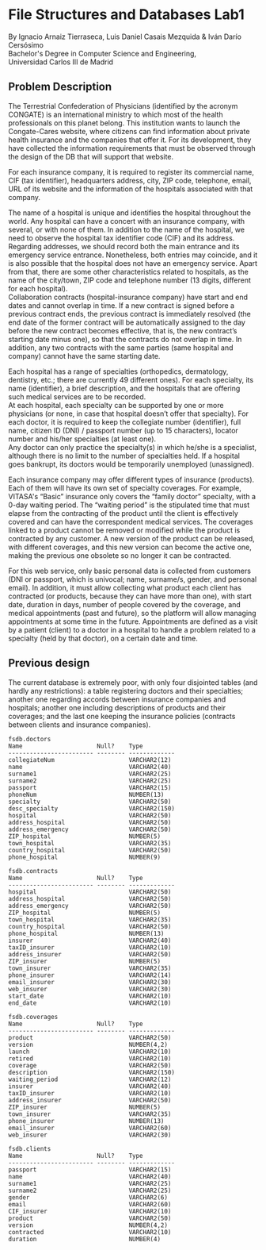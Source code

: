 # File Structures and Databases Lab1
By Ignacio Arnaiz Tierraseca, Luis Daniel Casais Mezquida & Iván Darío Cersósimo  
Bachelor's Degree in Computer Science and Engineering,  
Universidad Carlos III de Madrid

## Problem Description

The Terrestrial Confederation of Physicians (identified by the acronym CONGATE) is an international ministry to which most of the health professionals on this planet belong. This institution wants to launch the Congate-Cares website, where citizens can find information about private health insurance and the companies that offer it. For its development, they have collected the information requirements that must be observed through the design of the DB that will support that website.  
  
For each insurance company, it is required to register its commercial name, CIF (tax identifier), headquarters address, city, ZIP code, telephone, email, URL of its website and the information of the hospitals associated with that company.  
  
The name of a hospital is unique and identifies the hospital throughout the world. Any hospital can have a concert with an insurance company, with several, or with none of them. In addition to the name of the hospital, we need to observe the hospital tax identifier code (CIF) and its address. Regarding addresses, we should record both the main entrance and its emergency service entrance. Nonetheless, both entries may coincide, and it is also possible that the hospital does not have an emergency service. Apart from that, there are some other characteristics related to hospitals, as the name of the city/town, ZIP code and telephone number (13 digits, different for each hospital).  
Collaboration contracts (hospital-insurance company) have start and end dates and cannot overlap in time. If a new contract is signed before a previous contract ends, the previous contract is immediately resolved (the end date of the former contract will be automatically assigned to the day before the new contract becomes effective, that is, the new contract’s starting date minus one), so that the contracts do not overlap in time. In addition, any two contracts with the same parties (same hospital and company) cannot have the same starting date.  
  
Each hospital has a range of specialties (orthopedics, dermatology, dentistry, etc.; there are currently 49 different ones). For each specialty, its name (identifier), a brief description, and the hospitals that are offering such medical services are to be recorded.  
At each hospital, each specialty can be supported by one or more physicians (or none, in case that hospital doesn’t offer that specialty). For each doctor, it is required to keep the collegiate number (identifier), full name, citizen ID (DNI) / passport number (up to 15 characters), locator number and his/her specialties (at least one).  
Any doctor can only practice the specialty(s) in which he/she is a specialist, although there is no limit to the number of specialties held. If a hospital goes bankrupt, its doctors would be temporarily unemployed (unassigned). 
  
Each insurance company may offer different types of insurance (products). Each of them will have its own set of specialty coverages. For example, VITASA's “Basic” insurance only covers the “family doctor” specialty, with a 0-day waiting period. The “waiting period” is the stipulated time that must elapse from the contracting of the product until the client is effectively covered and can have the correspondent medical services. The coverages linked to a product cannot be removed or modified while the product is contracted by any customer. A new version of the product can be released, with different coverages, and this new version can become the active one, making the previous one obsolete so no longer it can be contracted. 

For this web service, only basic personal data is collected from customers (DNI or passport, which is univocal; name, surname/s, gender, and personal email). In addition, it must allow collecting what product each client has contracted (or products, because they can have more than one), with start date, duration in days, number of people covered by the coverage, and medical appointments (past and future), so the platform will allow managing appointments at some time in the future. Appointments are defined as a visit by a patient (client) to a doctor in a hospital to handle a problem related to a specialty (held by that doctor), on a certain date and time. 

## Previous design
The current database is extremely poor, with only four disjointed tables (and hardly any restrictions): a table registering doctors and their specialties; another one regarding accords between insurance companies and hospitals; another one including descriptions of products and their coverages; and the last one keeping the insurance policies (contracts between clients and insurance companies).

```
fsdb.doctors
Name                     Null?    Type
------------------------ -------- -------------
collegiateNum                     VARCHAR2(12)
name                              VARCHAR2(40)
surname1                          VARCHAR2(25)
surname2                          VARCHAR2(25)
passport                          VARCHAR2(15)
phoneNum                          NUMBER(13)
specialty                         VARCHAR2(50)
desc_specialty                    VARCHAR2(150)
hospital                          VARCHAR2(50)
address_hospital                  VARCHAR2(50)
address_emergency                 VARCHAR2(50)
ZIP_hospital                      NUMBER(5)
town_hospital                     VARCHAR2(35)
country_hospital                  VARCHAR2(50)
phone_hospital                    NUMBER(9)
```

```
fsdb.contracts
Name                     Null?    Type
------------------------ -------- -------------
hospital                          VARCHAR2(50)
address_hospital                  VARCHAR2(50)
address_emergency                 VARCHAR2(50)
ZIP_hospital                      NUMBER(5)
town_hospital                     VARCHAR2(35)
country_hospital                  VARCHAR2(50)
phone_hospital                    NUMBER(13)
insurer                           VARCHAR2(40)
taxID_insurer                     VARCHAR2(10)
address_insurer                   VARCHAR2(50)
ZIP_insurer                       NUMBER(5)
town_insurer                      VARCHAR2(35)
phone_insurer                     VARCHAR2(14)
email_insurer                     VARCHAR2(30)
web_insurer                       VARCHAR2(30)
start_date                        VARCHAR2(10)
end_date                          VARCHAR2(10)
```

```
fsdb.coverages
Name                     Null?    Type
------------------------ -------- -------------
product                           VARCHAR2(50)
version                           NUMBER(4,2)
launch                            VARCHAR2(10)
retired                           VARCHAR2(10)
coverage                          VARCHAR2(50)
description                       VARCHAR2(150)
waiting_period                    VARCHAR2(12)
insurer                           VARCHAR2(40)
taxID_insurer                     VARCHAR2(10)
address_insurer                   VARCHAR2(50)
ZIP_insurer                       NUMBER(5)
town_insurer                      VARCHAR2(35)
phone_insurer                     NUMBER(13)
email_insurer                     VARCHAR2(60)
web_insurer                       VARCHAR2(30)
```

```
fsdb.clients
Name                     Null?    Type
------------------------ -------- -------------
passport                          VARCHAR2(15)
name                              VARCHAR2(40)
surname1                          VARCHAR2(25)
surname2                          VARCHAR2(25)
gender                            VARCHAR2(6)
email                             VARCHAR2(60)
CIF_insurer                       VARCHAR2(10)
product                           VARCHAR2(50)
version                           NUMBER(4,2)
contracted                        VARCHAR2(10)
duration                          NUMBER(4)
```